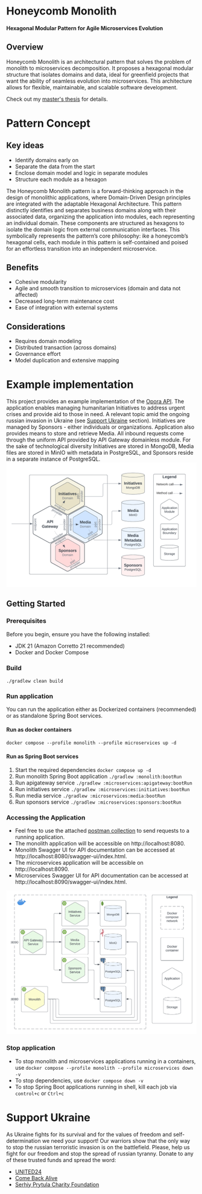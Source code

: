 # Honeycomb Monolith

#### Hexagonal Modular Pattern for Agile Microservices Evolution

## Overview

Honeycomb Monolith is an architectural pattern that solves the problem of monolith to microservices decomposition.
It proposes a hexagonal modular structure that isolates domains and data, ideal for greenfield projects that want
the ability of seamless evolution into microservices.
This architecture allows for flexible, maintainable, and scalable software development.

Check out my [master's thesis](https://er.auk.edu.ua/items/18c552cd-3e35-4b5b-9f43-690b069fc4f4) for details.

# Pattern Concept

## Key ideas

* Identify domains early on
* Separate the data from the start
* Enclose domain model and logic in separate modules
* Structure each module as a hexagon

The Honeycomb Monolith pattern is a forward-thinking approach in the design of monolithic applications, where
Domain-Driven Design principles are integrated with the adaptable Hexagonal Architecture. This pattern distinctly
identifies and separates business domains along with their associated data, organizing the application into modules,
each representing an individual domain. These components are structured as hexagons to isolate the domain logic from
external communication interfaces. This symbolically represents the pattern’s core philosophy: ike a honeycomb’s
hexagonal cells, each module in this pattern is self-contained and poised for an effortless transition into an
independent microservice.

## Benefits

* Cohesive modularity
* Agile and smooth transition to microservices (domain and data not affected)
* Decreased long-term maintenance cost
* Ease of integration with external systems

## Considerations

* Requires domain modeling
* Distributed transaction (across domains)
* Governance effort
* Model duplication and extensive mapping

# Example implementation

This project provides an example implementation of the [Opora API](https://tarasshablii.github.io/opora-api/). The
application enables managing humanitarian Initiatives to address urgent crises and provide aid to those in need.
A relevant topic amid the ongoing russian invasion in Ukraine (see [Support Ukraine](#support-ukraine) section).
Initiatives are managed by Sponsors - either individuals or organizations. Application also provides means to store and
retrieve Media. All inbound requests come through the uniform API provided by API Gateway domainless module. For the
sake of technological diversity Initiatives are stored in MongoDB, Media files are stored in MinIO with metadata in
PostgreSQL, and Sponsors reside in a separate instance of PostgreSQL.
![Hexagonal Modular Diagram](images/honeycomb-monolith.png)

## Getting Started

### Prerequisites

Before you begin, ensure you have the following installed:

* JDK 21 (Amazon Corretto 21 recommended)
* Docker and Docker Compose

### Build

```shell
./gradlew clean build
```

### Run application

You can run the application either as Dockerized containers (recommended) or as standalone Spring Boot
services.

#### Run as docker containers

```shell
docker compose --profile monolith --profile microservices up -d
```

#### Run as Spring Boot services

1. Start the required dependencies `docker compose up -d`
2. Run monolith Spring Boot application `./gradlew :monolith:bootRun`
3. Run apigateway service `./gradlew :microservices:apigateway:bootRun`
4. Run initiatives service `./gradlew :microservices:initiatives:bootRun`
5. Run media service `./gradlew :microservices:media:bootRun`
6. Run sponsors service `./gradlew :microservices:sponsors:bootRun`

### Accessing the Application

* Feel free to use the attached [postman collection](postman-collection/Opora-API.postman_collection.json) to send
  requests to a running application.
* The monolith application will be accessible on http://localhost:8080.
* Monolith Swagger UI for API documentation can be accessed at http://localhost:8080/swagger-ui/index.html.
* The microservices application will be accessible on http://localhost:8090.
* Microservices Swagger UI for API documentation can be accessed at http://localhost:8090/swagger-ui/index.html.

![Deployment Diagram](images/deployment-diagram.png)

### Stop application

* To stop monolith and microservices applications running in a containers,
  use `docker compose --profile monolith --profile microservices down -v`
* To stop dependencies, use `docker compose down -v`
* To stop Spring Boot applications running in shell, kill each job via `control+c` or `Ctrl+c`

# Support Ukraine

As Ukraine fights for its survival and for the values of freedom and self-determination we need your support!
Our warriors show that the only way to stop the russian terroristic invasion is on the battlefield.
Please, help us fight for our freedom and stop the spread of russian tyranny.
Donate to any of these trusted funds and spread the word:

* [UNITED24](https://u24.gov.ua/)
* [Come Back Alive](https://savelife.in.ua/en/)
* [Serhiy Prytula Charity Foundation](https://prytulafoundation.org/en)

